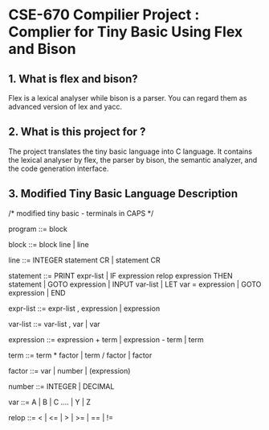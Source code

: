 # CSE-670 Compilier Project : Complier for Tiny Basic Using Flex and Bison

## 1. What is flex and bison?
Flex is a lexical analyser while bison is a parser. You can regard them as advanced version of lex and yacc.
## 2. What is this project for ?
The project translates the tiny basic language into C language. It contains the lexical analyser by flex, the parser by bison, 
the semantic analyzer, and the code generation interface.
## 3. Modified Tiny Basic Language Description
/* modified tiny basic - terminals in CAPS */

program ::= block

block ::= block line | 
		line

line ::= INTEGER statement CR | 
		statement CR

statement ::= PRINT expr-list |
              	IF expression relop expression THEN statement |
              	GOTO expression |
              	INPUT var-list |
              	LET var = expression |
              	GOTO expression |
              	END

expr-list ::= expr-list , expression | 
		expression

var-list ::= var-list , var | 
		var

expression ::= expression + term |
		expression - term |
		term

term ::= term * factor |
		term / factor |
		factor

factor ::= var | 
	number | 
	(expression)

number ::= INTEGER | DECIMAL

var ::= A | B | C .... | Y | Z

relop ::= < | <= | > | >= | == | !=


